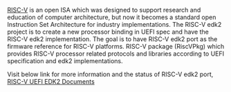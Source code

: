 [RISC-V](https://riscv.org/) is an open ISA which was designed to support research and education of computer architecture, but now it becomes a standard open Instruction Set Architecture for industry implementations. The RISC-V edk2 project is to create a new processor binding in UEFI spec and have the RISC-V edk2 implementation. The goal is to have RISC-V edk2 port as the firmware reference for RISC-V platforms.
RISC-V package (RiscVPkg) which provides RISC-V processor related protocols and libraries according to UEFI specification and edk2 implementations.  

Visit below link for more information and the status of RISC-V edk2 port,  
[ RISC-V UEFI EDK2 Documents](https://github.com/riscv/riscv-uefi-edk2-docs)
